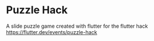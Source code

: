 # Puzzle Hack 

A slide puzzle game created with flutter for the flutter hack https://flutter.dev/events/puzzle-hack



